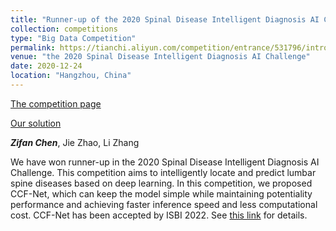 ```yaml
---
title: "Runner-up of the 2020 Spinal Disease Intelligent Diagnosis AI Challenge"
collection: competitions
type: "Big Data Competition"
permalink: https://tianchi.aliyun.com/competition/entrance/531796/introduction
venue: "the 2020 Spinal Disease Intelligent Diagnosis AI Challenge"
date: 2020-12-24
location: "Hangzhou, China"
---
```


[The competition page](https://tianchi.aliyun.com/competition/entrance/531796/introduction)

[Our solution](https://tianchi.aliyun.com/forum/postDetail?spm=5176.12586969.1002.36.46023a71enCtlF&postId=135747)

***Zifan Chen***, Jie Zhao, Li Zhang

We have won runner-up in the 2020 Spinal Disease Intelligent Diagnosis AI Challenge. This competition aims to intelligently locate and predict lumbar spine diseases based on deep learning. In this competition, we proposed CCF-Net, which can keep the model simple while maintaining potentiality performance and achieving faster inference speed and less computational cost. CCF-Net has been accepted by ISBI 2022. See [this link](https://czifan.github.io/publication/2022-03-16-ccfnet) for details.
